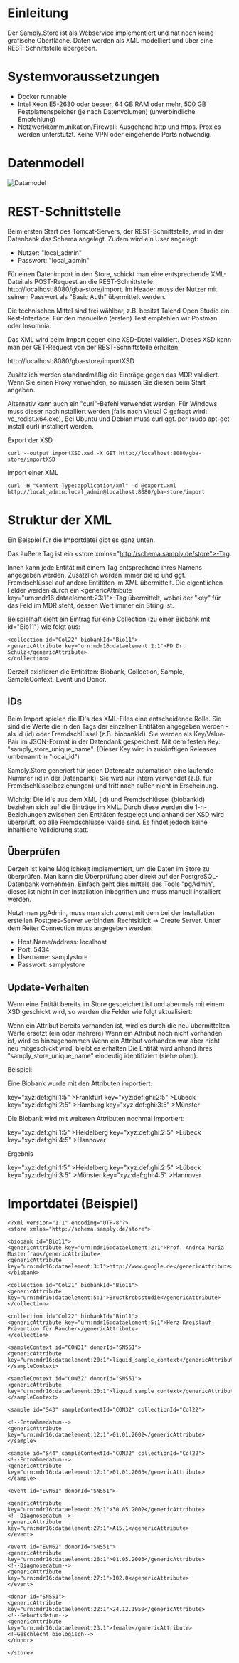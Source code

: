 # Einleitung
Der Samply.Store ist als Webservice implementiert und hat noch keine grafische Oberfläche. Daten werden als XML modelliert und über eine REST-Schnittstelle übergeben. 

# Systemvoraussetzungen
* Docker runnable
* Intel Xeon E5-2630 oder besser, 64 GB RAM oder mehr, 500 GB Festplattenspeicher (je nach Datenvolumen) (unverbindliche Empfehlung)
* Netzwerkkommunikation/Firewall: Ausgehend http und https. Proxies werden unterstützt. Keine VPN oder eingehende Ports notwendig.

# Datenmodell
![Datamodel](import/datamodel-sample.png)

# REST-Schnittstelle
Beim ersten Start des Tomcat-Servers, der REST-Schnittstelle, wird in der Datenbank das Schema angelegt. Zudem wird ein User angelegt:

* Nutzer: "local_admin"
* Passwort: "local_admin"

Für einen Datenimport in den Store, schickt man eine entsprechende XML-Datei als POST-Request an die REST-Schnittstelle: http://localhost:8080/gba-store/import. Im Header muss der Nutzer mit seinem Passwort als "Basic Auth" übermittelt werden.

Die technischen Mittel sind frei wählbar, z.B. besitzt Talend Open Studio ein Rest-Interface. Für den manuellen (ersten) Test empfehlen wir Postman oder Insomnia.

Das XML wird beim Import gegen eine XSD-Datei validiert. Dieses XSD kann man per GET-Request von der REST-Schnittstelle erhalten:

http://localhost:8080/gba-store/importXSD

Zusätzlich werden standardmäßig die Einträge gegen das MDR validiert. Wenn Sie einen Proxy verwenden, so müssen Sie diesen beim Start angeben.

Alternativ kann auch ein "curl"-Befehl verwendet werden. Für Windows muss dieser nachinstalliert werden (falls nach Visual C gefragt wird: vc_redist.x64.exe), Bei Ubuntu und Debian muss curl ggf. per (sudo apt-get install curl) installiert werden.

Export der XSD
```
curl --output importXSD.xsd -X GET http://localhost:8080/gba-store/importXSD
```

Import einer XML
```
curl -H "Content-Type:application/xml" -d @export.xml http://local_admin:local_admin@localhost:8080/gba-store/import
```

# Struktur der XML 
Ein Beispiel für die Importdatei gibt es ganz unten.

Das äußere Tag ist ein \<store xmlns="http://schema.samply.de/store">-Tag. 

Innen kann jede Entität mit einem Tag entsprechend ihres Namens angegeben werden. Zusätzlich werden immer die id und ggf. Fremdschlüssel auf andere Entitäten im XML übermittelt. Die eigentlichen Felder werden durch ein \<genericAttribute key="urn:mdr16:dataelement:23:1">-Tag übermittelt, wobei der "key" für das Feld im MDR steht, dessen Wert immer ein String ist.

Beispielhaft sieht ein Eintrag für eine Collection (zu einer Biobank mit id="Bio11") wie folgt aus:

```
<collection id="Col22" biobankId="Bio11"> 
<genericAttribute key="urn:mdr16:dataelement:2:1">PD Dr. Schulz</genericAttribute>
</collection>
```

Derzeit existieren die Entitäten: Biobank, Collection, Sample, SampleContext, Event und Donor. 


## IDs
Beim Import spielen die ID's des XML-Files eine entscheidende Rolle. Sie sind die Werte die in den Tags der einzelnen Entitäten angegeben werden - als id (id) oder Fremdschlüssel (z.B. biobankId). Sie werden als Key/Value-Pair im JSON-Format in der Datendank gespeichert. Mit dem festen Key: "samply_store_unique_name". (Dieser Key wird in zukünftigen Releases umbenannt in "local_id")

Samply.Store generiert für jeden Datensatz automatisch eine laufende Nummer (id in der Datenbank). Sie wird nur intern verwendet (z.B. für Fremdschlüsselbeziehungen) und tritt nach außen nicht in Erscheinung. 

Wichtig: Die Id's aus dem XML (id) und Fremdschlüssel (biobankId) beziehen sich auf die Einträge im XML. Durch diese werden die 1-n-Beziehungen zwischen den Entitäten festgelegt und anhand der XSD wird überprüft, ob alle Fremdschlüssel valide sind. Es findet jedoch keine inhaltliche Validierung statt. 

## Überprüfen
Derzeit ist keine Möglichkeit implementiert, um die Daten im Store zu überprüfen. Man kann die Überprüfung aber direkt auf der PostgreSQL-Datenbank vornehmen. Einfach geht dies mittels des Tools "pgAdmin", dieses ist nicht in der Installation inbegriffen und muss manuell installiert werden.

Nutzt man pgAdmin, muss man sich zuerst mit dem bei der Installation erstellen Postgres-Server verbinden: Rechtsklick → Create Server. Unter dem Reiter Connection muss angegeben werden:

* Host Name/address: localhost
* Port: 5434
* Username: samplystore
* Passwort: samplystore



## Update-Verhalten
Wenn eine Entität bereits im Store gespeichert ist und abermals mit einem XSD geschickt wird, so werden die Felder wie folgt aktualisiert:

Wenn ein Attribut bereits vorhanden ist, wird es durch die neu übermittelten Werte ersetzt (ein oder mehrere)
Wenn ein Attribut noch nicht vorhanden ist, wird es hinzugenommen
Wenn ein Attribut vorhanden war aber nicht neu mitgeschickt wird, bleibt es erhalten
Die Entität wird anhand ihres "samply_store_unique_name" eindeutig identifiziert (siehe oben).


Beispiel:

Eine Biobank wurde mit den Attributen importiert:

key="xyz:def:ghi:1:5"       >Frankfurt
key="xyz:def:ghi:2:5"       >Lübeck
key="xyz:def:ghi:2:5"       >Hamburg
key="xyz:def:ghi:3:5"       >Münster
 
 
Die Biobank wird mit weiteren Attributen nochmal importiert:

key="xyz:def:ghi:1:5"       >Heidelberg
key="xyz:def:ghi:2:5"       >Lübeck
key="xyz:def:ghi:4:5"       >Hannover
 

Ergebnis

key="xyz:def:ghi:1:5"       >Heidelberg
key="xyz:def:ghi:2:5"       >Lübeck 
key="xyz:def:ghi:3:5"       >Münster 
key="xyz:def:ghi:4:5"       >Hannover



# Importdatei (Beispiel) 
```
<?xml version="1.1" encoding="UTF-8"?>
<store xmlns="http://schema.samply.de/store">

<biobank id="Bio11">
<genericAttribute key="urn:mdr16:dataelement:2:1">Prof. Andrea Maria Musterfrau</genericAttribute>
<genericAttribute key="urn:mdr16:dataelement:3:1">http://www.google.de</genericAttribute>
</biobank>

<collection id="Col21" biobankId="Bio11">
<genericAttribute key="urn:mdr16:dataelement:5:1">Brustkrebsstudie</genericAttribute>
</collection>

<collection id="Col22" biobankId="Bio11">
<genericAttribute key="urn:mdr16:dataelement:5:1">Herz-Kreislauf-Prävention für Raucher</genericAttribute>
</collection>

<sampleContext id="CON31" donorId="SNS51">
<genericAttribute key="urn:mdr16:dataelement:20:1">liquid_sample_context</genericAttribute>
</sampleContext>

<sampleContext id="CON32" donorId="SNS51">
<genericAttribute key="urn:mdr16:dataelement:20:1">liquid_sample_context</genericAttribute>
</sampleContext>

<sample id="S43" sampleContextId="CON32" collectionId="Col22">

<!--Entnahmedatum-->
<genericAttribute key="urn:mdr16:dataelement:12:1">01.01.2002</genericAttribute>
</sample>

<sample id="S44" sampleContextId="CON32" collectionId="Col22">
<!--Entnahmedatum-->
<genericAttribute key="urn:mdr16:dataelement:12:1">01.01.2003</genericAttribute>
</sample>

<event id="EvN61" donorId="SNS51">

<genericAttribute key="urn:mdr16:dataelement:26:1">30.05.2002</genericAttribute>
<!--Diagnosedatum-->
<genericAttribute key="urn:mdr16:dataelement:27:1">A15.1</genericAttribute>
</event>

<event id="EvN62" donorId="SNS51">
<genericAttribute key="urn:mdr16:dataelement:26:1">01.05.2003</genericAttribute>
<!--Diagnosedatum-->
<genericAttribute key="urn:mdr16:dataelement:27:1">I02.0</genericAttribute>
</event>

<donor id="SNS51">
<genericAttribute key="urn:mdr16:dataelement:22:1">24.12.1950</genericAttribute>
<!--Geburtsdatum-->
<genericAttribute key="urn:mdr16:dataelement:23:1">female</genericAttribute>
<!–Geschlecht biologisch-->
</donor>

</store>
```